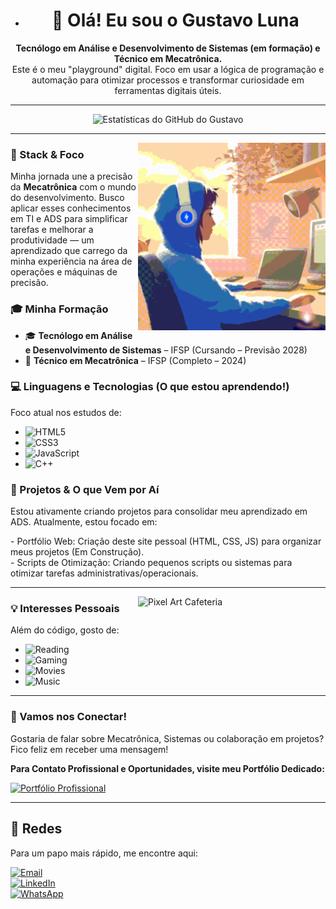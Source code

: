 - <div align="center">
  
  <h1>👋 Olá! Eu sou o Gustavo Luna</h1>
</div>

<p align="center">
  <b>Tecnólogo em Análise e Desenvolvimento de Sistemas (em formação) e Técnico em Mecatrônica.</b> <br>
  Este é o meu "playground" digital. Foco em usar a lógica de programação e automação para otimizar processos e transformar curiosidade em ferramentas digitais úteis.
</p>

---

<div align="center">
  <img src="https://github-readme-stats.vercel.app/api?username=gustavoluna-dev&show_icons=true&theme=gotham&hide_border=true&include_all_commits=true" alt="Estatísticas do GitHub do Gustavo"/>
</div>

---


<img align="right" src="https://github.com/gustavoluna-dev/gustavoluna-dev/blob/main/lofi.gif" width="300" alt="Pixel Art Cafeteria"/>

### 🚀 Stack & Foco
<p>Minha jornada une a precisão da <strong>Mecatrônica</strong> com o mundo do desenvolvimento. Busco aplicar esses conhecimentos em TI e ADS para simplificar tarefas e melhorar a produtividade — um aprendizado que carrego da minha experiência na área de operações e máquinas de precisão.</p>

### 🎓 Minha Formação
- 🎓 <strong>Tecnólogo em Análise e Desenvolvimento de Sistemas</strong> – IFSP (Cursando – Previsão 2028) <br>
- 🤖 <strong>Técnico em Mecatrônica</strong> – IFSP (Completo – 2024) 


### 💻 Linguagens e Tecnologias (O que estou aprendendo!)
<p>Foco atual nos estudos de:</p>

  - ![HTML5](https://img.shields.io/badge/HTML5-E34F26?style=for-the-badge&logo=html5&logoColor=white) 
  - ![CSS3](https://img.shields.io/badge/CSS3-1572B6?style=for-the-badge&logo=css3&logoColor=white)  
  - ![JavaScript](https://img.shields.io/badge/JavaScript-F7DF1E?style=for-the-badge&logo=javascript&logoColor=black)  
  - ![C++](https://img.shields.io/badge/C++-00599C?style=for-the-badge&logo=cplusplus&logoColor=white)  



### 📂 Projetos & O que Vem por Aí
<p>Estou ativamente criando projetos para consolidar meu aprendizado em ADS. Atualmente, estou focado em:</p>
- Portfólio Web: Criação deste site pessoal (HTML, CSS, JS) para organizar meus projetos (Em Construção). <br>
- Scripts de Otimização: Criando pequenos scripts ou sistemas para otimizar tarefas administrativas/operacionais.

<br>

---

<img align="right" src="https://media2.giphy.com/media/v1.Y2lkPTc5MGI3NjExdHloMmd2Y2M1OHAwdmYxYTY2b3N1OXprcDFvcm84bDFianhsdzdwZSZlcD12MV9pbnRlcm5hbF9naWZfYnlfYWQmY3Q9Zw/VFHa3Kg39gFLVbinN1/giphy.gif" width="300" alt="Pixel Art Cafeteria"/>

### 💡 Interesses Pessoais
<p>Além do código, gosto de:</p>

- ![Reading](https://img.shields.io/badge/📚%20Leitura%20-6A5ACD?style=for-the-badge)  
- ![Gaming](https://img.shields.io/badge/🎮%20Jogos%20(Steam)-4169E1?style=for-the-badge&logo=steam&logoColor=white)  
- ![Movies](https://img.shields.io/badge/🎥%20Filmes%20&%20Séries-5b9cf7?style=for-for-the-badge)
- ![Music](https://img.shields.io/badge/🎧%20Música%20-6A5ACD?style=for-for-the-badge&logo=spotify&logoColor=white)


---
### 🤝 Vamos nos Conectar!

<p>Gostaria de falar sobre Mecatrônica, Sistemas ou colaboração em projetos? Fico feliz em receber uma mensagem!</p>

**Para Contato Profissional e Oportunidades, visite meu Portfólio Dedicado:**

[![Portfólio Profissional](https://img.shields.io/badge/Portfólio%20Completo-191970?style=for-the-badge&logo=vercel&logoColor=white)](https://gustavoluna-dev.github.io/)

---

## 📲 Redes
<p>Para um papo mais rápido, me encontre aqui:</p>

[![Email](https://img.shields.io/badge/Email-D14836?style=for-the-badge&logo=gmail&logoColor=white)](mailto:gmluna507@gmail.com) <br>
[![LinkedIn](https://img.shields.io/badge/LinkedIn-0077B5?style=for-the-badge&logo=linkedin&logoColor=white)](https://www.linkedin.com/in/gustavo-luna-143811364/)<br>
[![WhatsApp](https://img.shields.io/badge/WhatsApp-25D366?style=for-the-badge&logo=whatsapp&logoColor=white)](https://wa.me/5511995554412)

